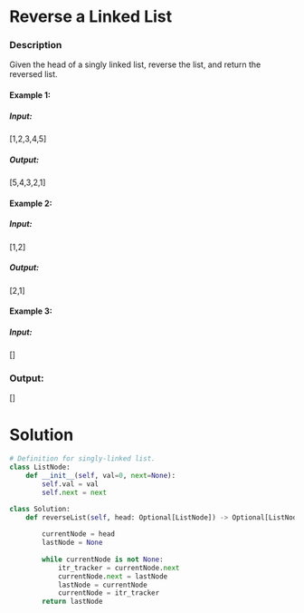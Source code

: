 # Reverse a Linked List

### Description
Given the head of a singly linked list, reverse the list, and return the reversed list.

#### Example 1:
##### Input:
[1,2,3,4,5]

##### Output:
[5,4,3,2,1]


#### Example 2:
##### Input:
[1,2]

##### Output:
[2,1]


#### Example 3:
##### Input:
[]

### Output:
[]

# Solution
```python
# Definition for singly-linked list.
class ListNode:
    def __init__(self, val=0, next=None):
        self.val = val
        self.next = next

class Solution:
    def reverseList(self, head: Optional[ListNode]) -> Optional[ListNode]:
        
        currentNode = head
        lastNode = None
        
        while currentNode is not None:
            itr_tracker = currentNode.next
            currentNode.next = lastNode
            lastNode = currentNode
            currentNode = itr_tracker
        return lastNode
